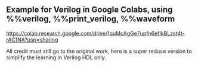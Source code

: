 
## Example for Verilog in Google Colabs, using %%verilog, %%print_verilog, %%waveform
https://colab.research.google.com/drive/1quMcAgGe7upfn6efIkBLzst4t-rAC1NA?usp=sharing

All credit must still go to the original work, here is a super reduce version to simplify the learning in Verilog HDL only.
